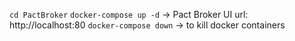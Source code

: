 `cd PactBroker`
`docker-compose up -d`
-> Pact Broker UI url: http://localhost:80 
`docker-compose down` -> to kill docker containers